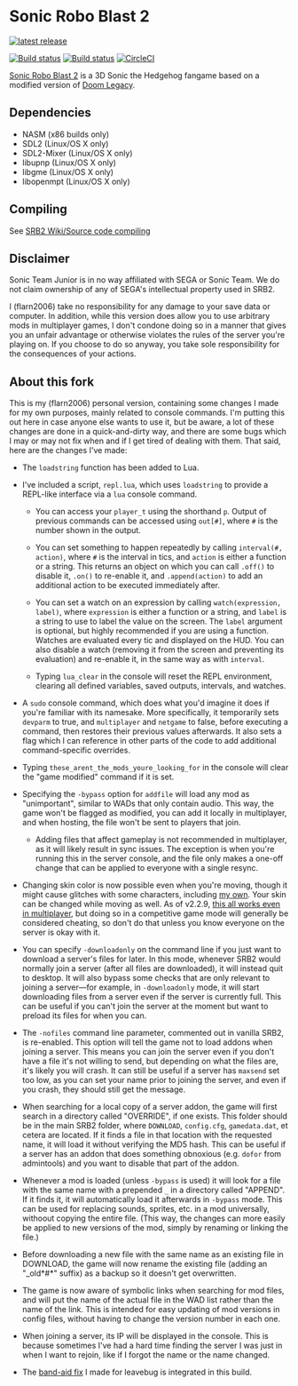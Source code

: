 # Sonic Robo Blast 2
[![latest release](https://badgen.net/github/release/STJr/SRB2/stable)](https://github.com/STJr/SRB2/releases/latest)

[![Build status](https://ci.appveyor.com/api/projects/status/399d4hcw9yy7hg2y?svg=true)](https://ci.appveyor.com/project/STJr/srb2)
[![Build status](https://travis-ci.org/STJr/SRB2.svg?branch=master)](https://travis-ci.org/STJr/SRB2)
[![CircleCI](https://circleci.com/gh/STJr/SRB2/tree/master.svg?style=svg)](https://circleci.com/gh/STJr/SRB2/tree/master)

[Sonic Robo Blast 2](https://srb2.org/) is a 3D Sonic the Hedgehog fangame based on a modified version of [Doom Legacy](http://doomlegacy.sourceforge.net/).

## Dependencies
- NASM (x86 builds only)
- SDL2 (Linux/OS X only)
- SDL2-Mixer (Linux/OS X only)
- libupnp (Linux/OS X only)
- libgme (Linux/OS X only)
- libopenmpt (Linux/OS X only)

## Compiling

See [SRB2 Wiki/Source code compiling](http://wiki.srb2.org/wiki/Source_code_compiling)

## Disclaimer
Sonic Team Junior is in no way affiliated with SEGA or Sonic Team. We do not claim ownership of any of SEGA's intellectual property used in SRB2.

I (flarn2006) take no responsibility for any damage to your save data or computer. In addition, while this version does allow you to use arbitrary mods in multiplayer games, I don't condone doing so in a manner that gives you an unfair advantage or otherwise violates the rules of the server you're playing on. If you choose to do so anyway, you take sole responsibility for the consequences of your actions.

## About this fork
This is my (flarn2006) personal version, containing some changes I made for my own purposes, mainly related to console commands. I'm putting this out here in case anyone else wants to use it, but be aware, a lot of these changes are done in a quick-and-dirty way, and there are some bugs which I may or may not fix when and if I get tired of dealing with them. That said, here are the changes I've made:

- The `loadstring` function has been added to Lua.

- I've included a script, `repl.lua`, which uses `loadstring` to provide a REPL-like interface via a `lua` console command.

    - You can access your `player_t` using the shorthand `p`. Output of previous commands can be accessed using `out[#]`, where `#` is the number shown in the output.

	- You can set something to happen repeatedly by calling `interval(#, action)`, where `#` is the interval in tics, and `action` is either a function or a string. This returns an object on which you can call `.off()` to disable it, `.on()` to re-enable it, and `.append(action)` to add an additional action to be executed immediately after.

	- You can set a watch on an expression by calling `watch(expression, label)`, where `expression` is either a function or a string, and `label` is a string to use to label the value on the screen. The `label` argument is optional, but highly recommended if you are using a function. Watches are evaluated every tic and displayed on the HUD. You can also disable a watch (removing it from the screen and preventing its evaluation) and re-enable it, in the same way as with `interval`.

	- Typing `lua_clear` in the console will reset the REPL environment, clearing all defined variables, saved outputs, intervals, and watches.

- A `sudo` console command, which does what you'd imagine it does if you're familiar with its namesake. More specifically, it temporarily sets `devparm` to true, and `multiplayer` and `netgame` to false, before executing a command, then restores their previous values afterwards. It also sets a flag which I can reference in other parts of the code to add additional command-specific overrides.

- Typing `these_arent_the_mods_youre_looking_for` in the console will clear the "game modified" command if it is set.

- Specifying the `-bypass` option for `addfile` will load any mod as "unimportant", similar to WADs that only contain audio. This way, the game won't be flagged as modified, you can add it locally in multiplayer, and when hosting, the file won't be sent to players that join.

    - Adding files that affect gameplay is not recommended in multiplayer, as it will likely result in sync issues. The exception is when you're running this in the server console, and the file only makes a one-off change that can be applied to everyone with a single resync.

- Changing skin color is now possible even when you're moving, though it might cause glitches with some characters, including [my own](https://mb.srb2.org/addons/sparks-the-scarf-rider.2807/). Your skin can be changed while moving as well. As of v2.2.9, [this all works even in multiplayer](https://git.do.srb2.org/STJr/SRB2/issues/588), but doing so in a competitive game mode will generally be considered cheating, so don't do that unless you know everyone on the server is okay with it.

- You can specify `-downloadonly` on the command line if you just want to download a server's files for later. In this mode, whenever SRB2 would normally join a server (after all files are downloaded), it will instead quit to desktop. It will also bypass some checks that are only relevant to joining a server—for example, in `-downloadonly` mode, it will start downloading files from a server even if the server is currently full. This can be useful if you can't join the server at the moment but want to preload its files for when you can.

- The `-nofiles` command line parameter, commented out in vanilla SRB2, is re-enabled. This option will tell the game not to load addons when joining a server. This means you can join the server even if you don't have a file it's not willing to send, but depending on what the files are, it's likely you will crash. It can still be useful if a server has `maxsend` set too low, as you can set your name prior to joining the server, and even if you crash, they should still get the message.

- When searching for a local copy of a server addon, the game will first search in a directory called "OVERRIDE", if one exists. This folder should be in the main SRB2 folder, where `DOWNLOAD`, `config.cfg`, `gamedata.dat`, et cetera are located. If it finds a file in that location with the requested name, it will load it without verifying the MD5 hash. This can be useful if a server has an addon that does something obnoxious (e.g. `dofor` from admintools) and you want to disable that part of the addon.

- Whenever a mod is loaded (unless `-bypass` is used) it will look for a file with the same name with a prepended `_` in a directory called "APPEND". If it finds it, it will automatically load it afterwards in `-bypass` mode. This can be used for replacing sounds, sprites, etc. in a mod universally, withoout copying the entire file. (This way, the changes can more easily be applied to new versions of the mod, simply by renaming or linking the file.)

- Before downloading a new file with the same name as an existing file in DOWNLOAD, the game will now rename the existing file (adding an "\_old*#*" suffix) as a backup so it doesn't get overwritten.

- The game is now aware of symbolic links when searching for mod files, and will put the name of the actual file in the WAD list rather than the name of the link. This is intended for easy updating of mod versions in config files, without having to change the version number in each one.

- When joining a server, its IP will be displayed in the console. This is because sometimes I've had a hard time finding the server I was just in when I want to rejoin, like if I forgot the name or the name changed.

- The [band-aid fix](https://mb.srb2.org/addons/leavebug-anti-crash-hack.3169/) I made for leavebug is integrated in this build.
